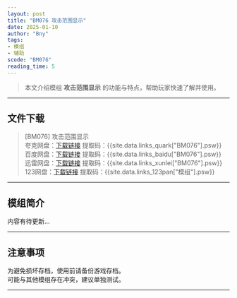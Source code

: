 ```yaml
---
layout: post
title: "BM076 攻击范围显示"
date: 2025-01-10
author: "Bny"
tags: 
- 模组
- 辅助
scode: "BM076"
reading_time: 5
---
```


> 本文介绍模组 **攻击范围显示** 的功能与特点，帮助玩家快速了解并使用。

---

## 文件下载

> [BM076] 攻击范围显示  
夸克网盘：[下载链接]({{site.data.links_quark["BM076"].url}}) 提取码：{{site.data.links_quark["BM076"].psw}}  
百度网盘：[下载链接]({{site.data.links_baidu["BM076"].url}}) 提取码：{{site.data.links_baidu["BM076"].psw}}  
迅雷网盘：[下载链接]({{site.data.links_xunlei["BM076"].url}}) 提取码：{{site.data.links_xunlei["BM076"].psw}}  
123网盘：[下载链接]({{site.data.links_123pan["模组"].url}}) 提取码：{{site.data.links_123pan["模组"].psw}}  

---

## 模组简介

>  
内容有待更新...  

---

## 注意事项

>  
为避免损坏存档，使用前请备份游戏存档。  
可能与其他模组存在冲突，建议单独测试。  

---

